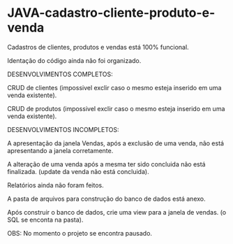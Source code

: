 # JAVA-cadastro-cliente-produto-e-venda

Cadastros de clientes, produtos e vendas está 100% funcional.

Identação do código ainda não foi organizado.



DESENVOLVIMENTOS COMPLETOS:

CRUD de clientes (impossivel exclir caso o mesmo esteja inserido em uma venda existente).

CRUD de produtos (impossivel exclir caso o mesmo esteja inserido em uma venda existente).



DESENVOLVIMENTOS INCOMPLETOS:

A apresentação da janela Vendas, após a exclusão de uma venda, não está apresentando a janela corretamente.

A alteração de uma venda após a mesma ter sido concluida não está finalizada. (update da venda não está concluida).

Relatórios ainda não foram feitos.


A pasta de arquivos para construção do banco de dados está anexo.

Após construir o banco de dados, crie uma view para a janela de vendas. (o SQL se enconta na pasta).




OBS: No momento o projeto se encontra pausado.
